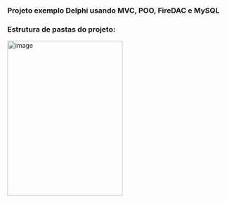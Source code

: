 ### Projeto exemplo Delphi usando MVC, POO, FireDAC e MySQL

### Estrutura de pastas do projeto:
<img width="262" height="353" alt="image" src="https://github.com/user-attachments/assets/56ea07aa-b4b3-4d0b-bba1-d1f19894fdd9" />
